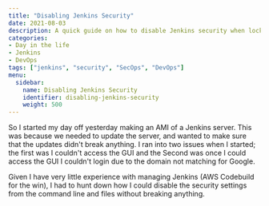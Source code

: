 ```yaml
---
title: "Disabling Jenkins Security"
date: 2021-08-03
description: A quick guide on how to disable Jenkins security when locked out of the UI.
categories:
- Day in the life
- Jenkins
- DevOps
tags: ["jenkins", "security", "SecOps", "DevOps"]
menu:
  sidebar:
    name: Disabling Jenkins Security
    identifier: disabling-jenkins-security
    weight: 500
---
```


So I started my day off yesterday making an AMI of a Jenkins server. This was because we needed to update the server, and wanted to make sure that the updates didn't break anything. I ran into two issues when I started; the first was I couldn't access the GUI and the Second was once I could access the GUI I couldn't login due to the domain not matching for Google.

Given I have very little experience with managing Jenkins (AWS Codebuild for the win), I had to hunt down how I could disable the security settings from the command line and files without breaking anything.
